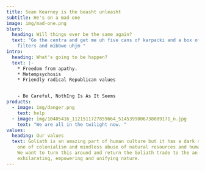 ```yaml
---
title: Sean Kearney is the beasht unleasht
subtitle: He's on a mad one
image: img/mad-one.png
blurb:
  heading: Will things ever be the same again?
  text: "Go the centra and get me uh five cans of karpacki and a box of ultra slim
    filters and mibbwe uhjm "
intro:
  heading: What's going to be happen?
  text: |-
    * Freedom from apathy. 
    * Metempsychosis
    * Friendly radical Republican values


    - Be Careful, NothIng Is As It Seems
products:
  - image: img/danger.png
    text: help
  - image: img/10405416_1121511727859664_5145399006738089171_n.jpg
    text: "We are all in the twilight now. "
values:
  heading: Our values
  text: Goliath is an amazing part of human culture but it has a dark side too –
    one of colonialism and mindless abuse of natural resources and human lives.
    We want to turn this around and return the Goliath trade to the an
    exhilarating, empowering and unifying nature.
---
```

